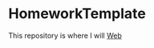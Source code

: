 # HomeworkTemplate
This repository is where I will 
[Web](https://spatial-data-analytics-2025.github.io/HomeworkTemplate/) 
